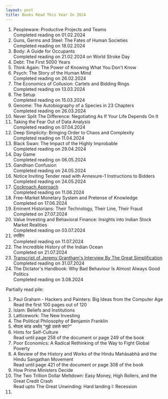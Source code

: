 ```yaml
---
layout: post
title: Books Read This Year In 2024
---
```

1. Peopleware: Productive Projects and Teams  
   Completed reading on 01.02.2024 
2. Guns, Germs and Steel: The Fates of Human Societies  
   Completed reading on 18.02.2024
3. Body: A Guide for Occupants  
   Completed reading on 21.02.2024 on World Stroke Day
4. Debt: The First 5000 Years
5. Think Again: The Power of Knowing What You Don't Know
6. Psych: The Story of the Human Mind  
   Completed reading on 26.02.2024
7. The Economics of Collusion: Cartels and Bidding Rings  
   Completed reading on 13.03.2024
8. The Setup  
   Completed reading on 15.03.2024
9. Genome: The Autobiography of a Species in 23 Chapters  
   Completed reading on 26.03.2024 
10. Never Split The Difference: Negotiating As If Your Life Depends On It
11. Taking the Fear Out of Data Analysis  
    Completed reading on 07.04.2024  
12. Deep Simplicity: Bringing Order to Chaos and Complexity    
    Completed reading on 11.04.2024
13. Black Swan: The Impact of the Highly Improbable     
    Completed reading on 29.04.2024       
14. Day Game    
    Completed reading on 06.05.2024    
15. Gandhian Confusion     
    Completed reading on 24.05.2024      
16. Notice Inviting Tender read with Annexure-1 Instructions to Bidders     
    Completed reading on 24.05.2024
17. [Cockroach Approach](https://mcusercontent.com/6750faf5c6091bc898da154ff/files/09f37701-711c-d16c-ea65-b8aab16203be/Cockroach_Approach_1_compressed.pdf)     
    Completed reading on 11.06.2024
18. Free-Market Monetary System and Pretense of Knowledge     
    Completed on 17.06.2024       
19. Eminent Historians: Their Technology, Their Line, Their Fraud    
    Completed on 27.07.2024
20. Value Investing and Behavioral Finance: Insights into Indian Stock Market Realities         
    Completed reading on 03.07.2024
21. रणशिंग        
    Completed reading on 11.07.2024
22. The Incredible History of the Indian Ocean    
    Completed on 21.07.2024
23. [Transcript of Jeremy Grantham's Interview By The Great Simplification](https://static1.squarespace.com/static/61d5bc2bb737636144dc55d0/t/656748784bb83b5952d05d38/1701267595159/TGS+99+Jeremy+Grantham+Transcript.docx.pdf)                               
    Completed reading on 31.07.2024
25. The Dictator's Handbook: Why Bad Behaviour Is Almost Always Good Politics       
    Completed reading on 3.08.2024                

    
Partially read pile:

1. Paul Graham - Hackers and Painters: Big Ideas from the Computer Age      
   Read the first 100 pages out of 120
2. Islam: Beliefs and Institutions
3. Latticework: The New Investing
4. The Political Philosophy of Benjamin Franklin
5. मोपला कांड अर्थात् "मुझे उससे क्या?"
6. Hints for Self-Culture    
   Read until page 258 of the document or page 249 of the book
8. Poor Economics: A Radical Rethinking of the Way to Fight Global Poverty                
9. A Review of the History and Works of the Hindu Mahāsabhā and the Hindu Sangathan Movement      
    Read until page 421 of the document or page 308 of the book
10. How Prime Ministers Decide
11. The Two Trillion Dollar Meltdown: Easy Money, High Rollers, and the Great Credit Crash    
    Read upto The Great Unwinding: Hard landing I: Recession
12.  

